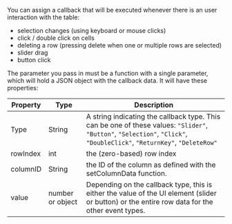 You can assign a callback that will be executed whenever there is an user interaction with the table:

- selection changes (using keyboard or mouse clicks)
- click / double click on cells
- deleting a row (pressing delete when one or multiple rows are selected)
- slider drag 
- button click

The parameter you pass in must be a function with a single parameter, which will hold a JSON object with the callback data. It will have these properties:

| Property | Type | Description |
| --- | -- | -------- |
| Type | String | A string indicating the callback type. This can be one of these values: `"Slider"`, `"Button"`, `"Selection"`, `"Click"`, `"DoubleClick"`, `"ReturnKey"`, `"DeleteRow"` |
| rowIndex | int | the (zero-based) row index |
| columnID | String | the ID of the column as defined with the setColumnData function. |
| value | number or object | Depending on the callback type, this is either the value of the UI element (slider or button) or the entire row data for the other event types. |

